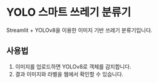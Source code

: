 # YOLO 스마트 쓰레기 분류기

Streamlit + YOLOv8을 이용한 이미지 기반 쓰레기 분류기입니다.

## 사용법
1. 이미지를 업로드하면 YOLOv8로 객체를 감지합니다.
2. 결과 이미지와 라벨을 웹에서 확인할 수 있습니다.
